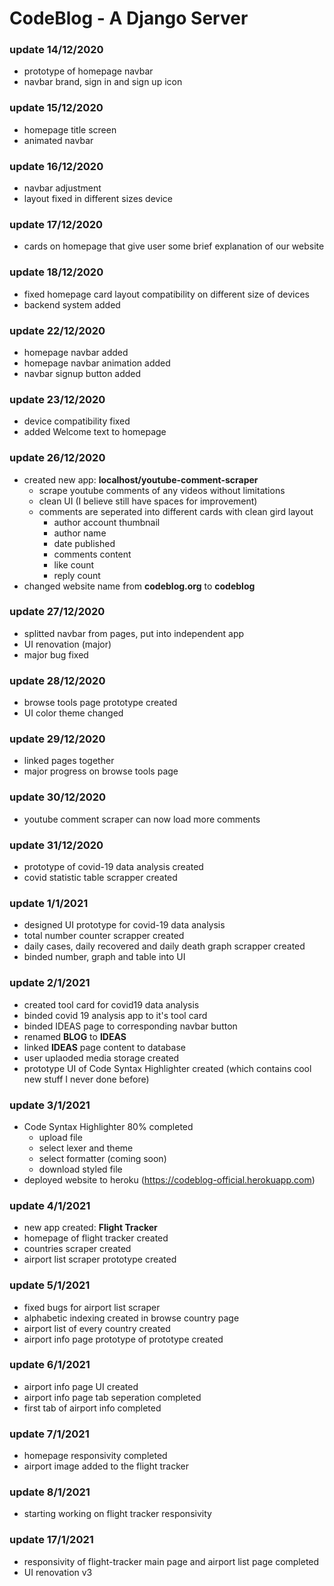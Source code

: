# CodeBlog - A Django Server

### update 14/12/2020
- prototype of homepage navbar
- navbar brand, sign in and sign up icon

### update 15/12/2020
- homepage title screen
- animated navbar

### update 16/12/2020
- navbar adjustment
- layout fixed in different sizes device

### update 17/12/2020
- cards on homepage that give user some brief explanation of our website

### update 18/12/2020
- fixed homepage card layout compatibility on different size of devices
- backend system added

### update 22/12/2020
- homepage navbar added
- homepage navbar animation added
- navbar signup button added

### update 23/12/2020
- device compatibility fixed
- added Welcome text to homepage

### update 26/12/2020
- created new app: **localhost/youtube-comment-scraper**
  - scrape youtube comments of any videos without limitations
  - clean UI (I believe still have spaces for improvement)
  - comments are seperated into different cards with clean gird layout
    - author account thumbnail
    - author name
    - date published
    - comments content
    - like count
    - reply count
- changed website name from **codeblog.org** to **codeblog**

### update 27/12/2020
- splitted navbar from pages, put into independent app
- UI renovation (major)
- major bug fixed

### update 28/12/2020
- browse tools page prototype created
- UI color theme changed

### update 29/12/2020
- linked pages together
- major progress on browse tools page

### update 30/12/2020
- youtube comment scraper can now load more comments

### update 31/12/2020
- prototype of covid-19 data analysis created
- covid statistic table scrapper created

### update 1/1/2021
- designed UI prototype for covid-19 data analysis
- total number counter scrapper created
- daily cases, daily recovered and daily death graph scrapper created
- binded number, graph and table into UI

### update 2/1/2021
- created tool card for covid19 data analysis
- binded covid 19 analysis app to it's tool card
- binded IDEAS page to corresponding navbar button
- renamed **BLOG** to **IDEAS**
- linked **IDEAS** page content to database
- user uplaoded media storage created
- prototype UI of Code Syntax Highlighter created (which contains cool new stuff I never done before)

### update 3/1/2021
- Code Syntax Highlighter 80% completed
  - upload file
  - select lexer and theme
  - select formatter (coming soon)
  - download styled file
- deployed website to heroku (https://codeblog-official.herokuapp.com)

### update 4/1/2021
- new app created: **Flight Tracker**
- homepage of flight tracker created
- countries scraper created
- airport list scraper prototype created

### update 5/1/2021
- fixed bugs for airport list scraper
- alphabetic indexing created in browse country page
- airport list of every country created
- airport info page prototype of prototype created

### update 6/1/2021
- airport info page UI created
- airport info page tab seperation completed
- first tab of airport info completed

### update 7/1/2021
- homepage responsivity completed
- airport image added to the flight tracker

### update 8/1/2021
- starting working on flight tracker responsivity

### update 17/1/2021
- responsivity of flight-tracker main page and airport list page completed
- UI renovation v3

